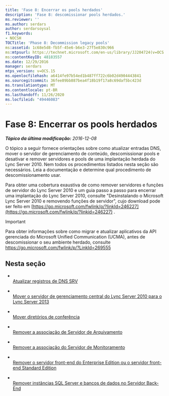 ```yaml
---
title: 'Fase 8: Encerrar os pools herdados'
description: 'Fase 8: descomissionar pools herdados.'
ms.reviewer: ''
ms.author: serdars
author: serdarsoysal
f1.keywords:
- NOCSH
TOCTitle: 'Phase 8: Decommission legacy pools'
ms:assetid: 1c68e5d8-fb5f-45e6-b6e3-27f5e830c966
ms:mtpsurl: https://technet.microsoft.com/en-us/library/JJ204724(v=OCS.15)
ms:contentKeyID: 48183557
ms.date: 12/29/2016
manager: serdars
mtps_version: v=OCS.15
ms.openlocfilehash: a6414fe97b54ed1b487ff722c6b02d4904443841
ms.sourcegitcommit: 36fee89bb887bea4f18b19f17a8c69daf5bc423d
ms.translationtype: MT
ms.contentlocale: pt-BR
ms.lasthandoff: 11/26/2020
ms.locfileid: "49446083"
---
```

# <a name="phase-8-decommission-legacy-pools"></a>Fase 8: Encerrar os pools herdados

<div data-xmlns="http://www.w3.org/1999/xhtml">

<div class="topic" data-xmlns="http://www.w3.org/1999/xhtml" data-msxsl="urn:schemas-microsoft-com:xslt" data-cs="https://msdn.microsoft.com/">

<div data-asp="https://msdn2.microsoft.com/asp">



</div>

<div id="mainSection">

<div id="mainBody">

<span> </span>

_**Tópico da última modificação:** 2016-12-08_

O tópico a seguir fornece orientações sobre como atualizar entradas DNS, mover o servidor de gerenciamento de conteúdo, descomissionar pools e desativar e remover servidores e pools de uma implantação herdada do Lync Server 2010. Nem todos os procedimentos listados nesta seção são necessários. Leia a documentação e determine qual procedimento de descomissionamento usar.

Para obter uma cobertura exaustiva de como remover servidores e funções de servidor do Lync Server 2010 e um guia passo a passo para encerrar uma implantação do Lync Server 2010, consulte "Desinstalando o Microsoft Lync Server 2010 e removendo funções de servidor", cujo download pode ser feito em [https://go.microsoft.com/fwlink/p/?linkId=246227](https://go.microsoft.com/fwlink/p/?linkid=246227) .

<div>


> [!IMPORTANT]  
> Para obter informações sobre como migrar e atualizar aplicativos da API gerenciada do Microsoft Unified Communication (UCMA), antes de descomissionar o seu ambiente herdado, consulte <A href="https://go.microsoft.com/fwlink/p/?linkid=269555">https://go.microsoft.com/fwlink/p/?LinkId=269555</A>



</div>

<div>

## <a name="in-this-section"></a>Nesta seção

  - <span></span>  
    [Atualizar registros de DNS SRV](update-dns-srv-records.md)

  - <span></span>  
    [Mover o servidor de gerenciamento central do Lync Server 2010 para o Lync Server 2013](move-the-lync-server-2010-central-management-server-to-lync-server-2013.md)

  - <span></span>  
    [Mover diretórios de conferência](move-lync-server-2010-conference-directories-to-lync-server-2013.md)

  - <span></span>  
    [Remover a associação de Servidor de Arquivamento](remove-the-archiving-server-association.md)

  - <span></span>  
    [Remover a associação do Servidor de Monitoramento](remove-the-monitoring-server-association.md)

  - <span></span>  
    [Remover o servidor front-end do Enterprise Edition ou o servidor front-end Standard Edition](remove-the-enterprise-edition-front-end-server-or-standard-edition-front-end-server.md)

  - <span></span>  
    [Remover instâncias SQL Server e bancos de dados no Servidor Back-End](remove-sql-server-instances-and-databases-on-the-back-end-server.md)

</div>

</div>

<span> </span>

</div>

</div>

</div>

